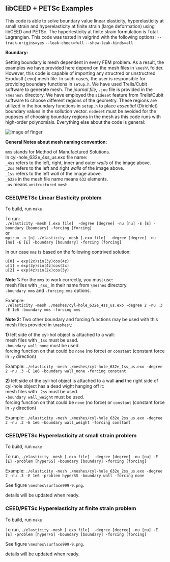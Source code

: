 ## libCEED + PETSc Examples
This code is able to solve boundary value linear elasticity, hyperelasticity at small strain and
hyperelasticity at finite strain (large deformation) using libCEED and PETSc. The hyperlesticity
at finite strain formulation is Total Lagrangian. This code was tested in valgrind with the
following options: `--track-origins=yes` `--leak-check=full` `--show-leak-kinds=all`

**Boundary:**

Setting boundary is mesh dependent in every FEM problem. As a result, the examples we have provided here depend on the  mesh files in `\mesh\` folder. However, this code is capable of importing any structred or unstructred ExodusII (.exo) mesh file. In such cases, the user is responsible for providing boundary functions in `setup.h`. We have used Trelis/Cubit software to generate mesh. The *journal file*, `.jou` file is provided in the `\meshes\` directory. We have employed the `sideset` feature from Trelis\Cubit software to choose different regions of the geometry. These regions are utilized in the boundary functions in `setup.h` to place *essential* (Dirichlet) boundary values in the sollution vector. `nodeset` must be avoided for the puposes of choosing boundary regions in the mesh as this code runs with high-order polynomials. Everything else about the code is general:

![Image of finger](https://github.com/ArashMehraban/CeedPetscSolid/pictures/finger.png)

**General Notes about mesh naming convention:**

`mms` stands for Method of Manufactured Solutions.\
In cyl-hole_632e_4ss_us.exo file name:\
   `_4ss` refers to the left, right, inner and outer *walls* of the image above.\
   `_2ss` refers to the left and right *walls* of the image above.\
   `_1ss` refers to the left *wall* of the image above.\
   `_632e` in the mesh file name means `632` elements.\
   `_us` means `unstructured mesh`

### CEED/PETSc Linear Elasticity problem

To build, run `make`

To run:\
 `./elasticity -mesh [.exo file]  -degree [degree] -nu [nu] -E [E] -boundary [boundary] -forcing [forcing]`\
 or\
  `mpirun -n [n] ./elasticity -mesh [.exo file]  -degree [degree] -nu [nu] -E [E] -boundary [boundary] -forcing [forcing]`

In our case `mms` is based on the following contrived solution:

`u[0] = exp(2x)sin(3y)cos(4z)`\
`u[1] = exp(3y)sin(4z)cos(2x)`\
`u[2] = exp(4z)sin(2x)cos(3y)`

**Note 1:** For the `mms` to work correctly, you must use: \
            mesh files with `_4ss_` in their name from `\meshes` directory.\
            `-boundary mms` and `-forcing mms` options.

Example:\
 `./elasticity -mesh ./meshes/cyl-hole_632e_4ss_us.exo -degree 2 -nu .3 -E 1e6 -boundary mms -forcing mms`

**Note 2:** Two other boundary and forcing functions may be used with this mesh files provided in `\meshes\`:

**1)** left side of the cyl-hol object is attached to a wall:\
       mesh files with `_1ss` must be used.\
       `-boundary wall_none` must be used.\
       forcing function on that could be `none` (no force) or `constant` (constant force in `-y` direction)

Example:
 `./elasticity -mesh ./meshes/cyl-hole_632e_1ss_us.exo -degree 2 -nu .3 -E 1e6 -boundary wall_none -forcing constant`

**2)** left side of the cyl-hol object is attached to a wall **and** the right side of cyl-hole object has a dead wight hanging off it:\
   mesh files with `_2ss` must be used.\
   `-boundary wall_weight` must be used.\
   forcing function on that could be `none` (no force) or `constant` (constant force in `-y` direction)

Example:
 `./elasticity -mesh ./meshes/cyl-hole_632e_2ss_us.exo -degree 2 -nu .3 -E 1e6 -boundary wall_weight -forcing constant`

### CEED/PETSc Hyperelasticity at small strain problem

To build, run `make`

To run, `./elasticity -mesh [.exo file]  -degree [degree] -nu [nu] -E [E] -problem [hyperSS] -boundary [boundary] -forcing [forcing]`

Example: `./elasticity -mesh ./meshes/cyl-hole_632e_2ss_us.exo -degree 2 -nu .3 -E 1e6 -problem hyperSS
-boundary wall -forcing none`

See figure `\meshes\surface999-9.png`.

details will be updated when ready.

### CEED/PETSc Hyperelasticity at finite strain problem

To build, run `make`

To run, `./elasticity -mesh [.exo file]  -degree [degree] -nu [nu] -E [E] -problem [hyperFS] -boundary [boundary] -forcing [forcing]`

See figure `\meshes\surface999-9.png`.

details will be updated when ready.
